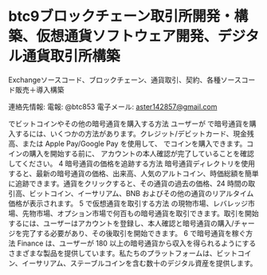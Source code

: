 # btc9ブロックチェーン取引所開発・構築、仮想通貨ソフトウェア開発、デジタル通貨取引所構築

Exchangeソースコード、ブロックチェーン、通貨取引、契約、各種ソースコード販売＋導入構築

連絡先情報: 電報: @btc853 電子メール: aster142857@gmail.com


でビットコインやその他の暗号通貨を購入する方法
ユーザーが  で暗号通貨を購入するには、いくつかの方法があります。クレジット/デビットカード、現金残高、または Apple Pay/Google Pay を使用して、 でコインを購入できます。コインの購入を開始する前に、 アカウントの本人確認が完了していることを確認してください。
4
暗号通貨の価格を追跡する方法
 暗号通貨ディレクトリを使用すると、最新の暗号通貨の価格、出来高、人気のアルトコイン、時価総額を簡単に追跡できます。通貨をクリックすると、その通貨の過去の価格、24 時間の取引高、ビットコイン、イーサリアム、BNB およびその他の通貨のリアルタイム価格が表示されます。
5
 で仮想通貨を取引する方法
 の現物市場、レバレッジ市場、先物市場、オプション市場で何百もの暗号通貨を取引できます。取引を開始するには、ユーザーはアカウントを登録し、本人確認と暗号通貨の購入/チャージを完了する必要があり、その後取引を開始できます。
6
で暗号通貨を稼ぐ方法
Finance は、ユーザーが 180 以上の暗号通貨から収入を得られるようにするさまざまな製品を提供しています。私たちのプラットフォームは、ビットコイン、イーサリアム、ステーブルコインを含む数十のデジタル資産を提供します。
